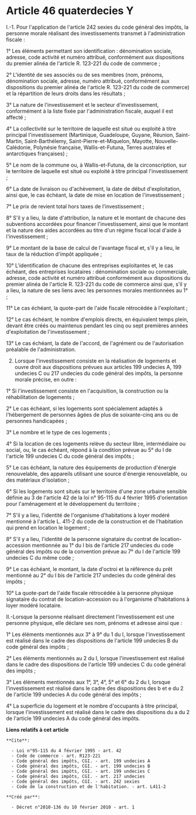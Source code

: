 # Article 46 quaterdecies Y

I.-1. Pour l'application de l'article 242 sexies du code général des impôts, la personne morale réalisant des investissements
transmet à l'administration fiscale : 

1° Les éléments permettant son identification : dénomination sociale, adresse, code activité et numéro attribué, conformément
aux dispositions du premier alinéa de l'article R. 123-221 du code de commerce ; 

2° L'identité de ses associés ou de ses membres (nom, prénoms, dénomination sociale, adresse, numéro attribué, conformément
aux dispositions du premier alinéa de l'article R. 123-221 du code de commerce) et la répartition de leurs droits dans les
résultats ; 

3° La nature de l'investissement et le secteur d'investissement, conformément à la liste fixée par l'administration fiscale,
auquel il est affecté ; 

4° La collectivité sur le territoire de laquelle est situé ou exploité à titre principal l'investissement (Martinique,
Guadeloupe, Guyane, Réunion, Saint-Martin, Saint-Barthélemy, Saint-Pierre-et-Miquelon, Mayotte, Nouvelle-Calédonie, Polynésie
française, Wallis-et-Futuna, Terres australes et antarctiques françaises) ; 

5° Le nom de la commune ou, à Wallis-et-Futuna, de la circonscription, sur le territoire de laquelle est situé ou exploité à
titre principal l'investissement ; 

6° La date de livraison ou d'achèvement, la date de début d'exploitation, ainsi que, le cas échéant, la date de mise en
location de l'investissement ; 

7° Le prix de revient total hors taxes de l'investissement ; 

8° S'il y a lieu, la date d'attribution, la nature et le montant de chacune des subventions accordées pour financer
l'investissement, ainsi que le montant et la nature des aides accordées au titre d'un régime fiscal local d'aide à
l'investissement ; 

9° Le montant de la base de calcul de l'avantage fiscal et, s'il y a lieu, le taux de la réduction d'impôt appliquée ; 

10° L'identification de chacune des entreprises exploitantes et, le cas échéant, des entreprises locataires : dénomination
sociale ou commerciale, adresse, code activité et numéro attribué conformément aux dispositions du premier alinéa de
l'article R. 123-221 du code de commerce ainsi que, s'il y a lieu, la nature de ses liens avec les personnes morales
mentionnées au 1° ; 

11° Le cas échéant, la quote-part de l'aide fiscale rétrocédée à l'exploitant ; 

12° Le cas échéant, le nombre d'emplois directs, en équivalent temps plein, devant être créés ou maintenus pendant les cinq
ou sept premières années d'exploitation de l'investissement ; 

13° Le cas échéant, la date de l'accord, de l'agrément ou de l'autorisation préalable de l'administration. 

2. Lorsque l'investissement consiste en la réalisation de logements et ouvre droit aux dispositions prévues aux articles 199
undecies A, 199 undecies C ou 217 undecies du code général des impôts, la personne morale précise, en outre : 

1° Si l'investissement consiste en l'acquisition, la construction ou la réhabilitation de logements ; 

2° Le cas échéant, si les logements sont spécialement adaptés à l'hébergement de personnes âgées de plus de soixante-cinq ans
ou de personnes handicapées ; 

3° Le nombre et le type de ces logements ; 

4° Si la location de ces logements relève du secteur libre, intermédiaire ou social, ou, le cas échéant, répond à la
condition prévue au 5° du I de l'article 199 undecies C du code général des impôts ; 

5° Le cas échéant, la nature des équipements de production d'énergie renouvelable, des appareils utilisant une source
d'énergie renouvelable, ou des matériaux d'isolation ; 

6° Si les logements sont situés sur le territoire d'une zone urbaine sensible définie au 3 de l'article 42 de la loi n°
95-115 du 4 février 1995 d'orientation pour l'aménagement et le développement du territoire ; 

7° S'il y a lieu, l'identité de l'organisme d'habitations à loyer modéré mentionné à l'article L. 411-2 du code de la
construction et de l'habitation qui prend en location le logement ; 

8° S'il y a lieu, l'identité de la personne signataire du contrat de location-accession mentionnée au 1° du I bis de
l'article 217 undecies du code général des impôts ou de la convention prévue au 7° du I de l'article 199 undecies C du même
code ; 

9° Le cas échéant, le montant, la date d'octroi et la référence du prêt mentionné au 2° du I bis de l'article 217 undecies du
code général des impôts ; 

10° La quote-part de l'aide fiscale rétrocédée à la personne physique signataire du contrat de location-accession ou à
l'organisme d'habitations à loyer modéré locataire. 

II.-Lorsque la personne réalisant directement l'investissement est une personne physique, elle déclare ses nom, prénoms et
adresse ainsi que : 

1° Les éléments mentionnés aux 3° à 9° du 1 du I, lorsque l'investissement est réalisé dans le cadre des dispositions de
l'article 199 undecies B du code général des impôts ; 

2° Les éléments mentionnés au 2 du I, lorsque l'investissement est réalisé dans le cadre des dispositions de l'article 199
undecies C du code général des impôts ; 

3° Les éléments mentionnés aux 1°, 3°, 4°, 5° et 6° du 2 du I, lorsque l'investissement est réalisé dans le cadre des
dispositions des b et e du 2 de l'article 199 undecies A du code général des impôts ; 

4° La superficie du logement et le nombre d'occupants à titre principal, lorsque l'investissement est réalisé dans le cadre
des dispositions du a du 2 de l'article 199 undecies A du code général des impôts.

**Liens relatifs à cet article**

	**Cite**:

	  - Loi n°95-115 du 4 février 1995 - art. 42
	  - Code de commerce - art. R123-221
	  - Code général des impôts, CGI. - art. 199 undecies A
	  - Code général des impôts, CGI. - art. 199 undecies B
	  - Code général des impôts, CGI. - art. 199 undecies C
	  - Code général des impôts, CGI. - art. 217 undecies
	  - Code général des impôts, CGI. - art. 242 sexies
	  - Code de la construction et de l'habitation. - art. L411-2

	**Créé par**:

	  - Décret n°2010-136 du 10 février 2010 - art. 1
